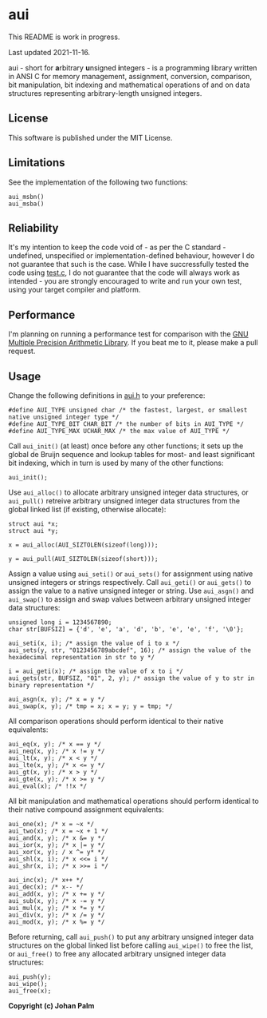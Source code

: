 # aui
This README is work in progress.

Last updated 2021-11-16.

aui - short for **a**rbitrary **u**nsigned **i**ntegers - is a programming library written in ANSI C for memory management, assignment, conversion, comparison, bit manipulation, bit indexing and mathematical operations of and on data structures representing arbitrary-length unsigned integers.

## License
This software is published under the MIT License.

## Limitations
See the implementation of the following two functions:
```
aui_msbn()
aui_msba()
```

## Reliability
It's my intention to keep the code void of - as per the C standard - undefined, unspecified or implementation-defined behaviour, however I do not guarantee that such is the case. While I have succressfully tested the code using [test.c](https://github.com/pij-se/aui/tree/master/src/test.c), I do not guarantee that the code will always work as intended - you are strongly encouraged to write and run your own test, using your target compiler and platform.

## Performance
I'm planning on running a performance test for comparison with the [GNU Multiple Precision Arithmetic Library](https://gmplib.org/). If you beat me to it, please make a pull request.

## Usage
Change the following definitions in [aui.h](https://github.com/pij-se/aui/tree/master/src/aui.h) to your preference:
```
#define AUI_TYPE unsigned char /* the fastest, largest, or smallest native unsigned integer type */
#define AUI_TYPE_BIT CHAR_BIT /* the number of bits in AUI_TYPE */
#define AUI_TYPE_MAX UCHAR_MAX /* the max value of AUI_TYPE */
```
Call `aui_init()` (at least) once before any other functions; it sets up the global de Bruijn sequence and lookup tables for most- and least significant bit indexing, which in turn is used by many of the other functions:

```
aui_init();
```

Use `aui_alloc()` to allocate arbitrary unsigned integer data structures, or `aui_pull()` retreive arbitrary unsigned integer data structures from the global linked list (if existing, otherwise allocate):

```
struct aui *x;
struct aui *y;

x = aui_alloc(AUI_SIZTOLEN(sizeof(long)));

y = aui_pull(AUI_SIZTOLEN(sizeof(short)));

```

Assign a value using `aui_seti()` or `aui_sets()` for assignment using native unsigned integers or strings respectively. Call `aui_geti()` or `aui_gets()` to assign the value to a native unsigned integer or string. Use `aui_asgn()` and `aui_swap()` to assign and swap values between arbitrary unsigned integer data structures:

```
unsigned long i = 1234567890;
char str[BUFSIZ] = {'d', 'e', 'a', 'd', 'b', 'e', 'e', 'f', '\0'};

aui_seti(x, i); /* assign the value of i to x */
aui_sets(y, str, "0123456789abcdef", 16); /* assign the value of the hexadecimal representation in str to y */

i = aui_geti(x); /* assign the value of x to i */
aui_gets(str, BUFSIZ, "01", 2, y); /* assign the value of y to str in binary representation */

aui_asgn(x, y); /* x = y */
aui_swap(x, y); /* tmp = x; x = y; y = tmp; */

```

All comparison operations should perform identical to their native equivalents:

```
aui_eq(x, y); /* x == y */
aui_neq(x, y); /* x != y */
aui_lt(x, y); /* x < y */
aui_lte(x, y); /* x <= y */
aui_gt(x, y); /* x > y */
aui_gte(x, y); /* x >= y */
aui_eval(x); /* !!x */
```

All bit manipulation and mathematical operations should perform identical to their native compound assignment equivalents:

```
aui_one(x); /* x = ~x */
aui_two(x); /* x = ~x + 1 */
aui_and(x, y); /* x &= y */
aui_ior(x, y); /* x |= y */
aui_xor(x, y); / x ^= y* */
aui_shl(x, i); /* x <<= i */
aui_shr(x, i); /* x >>= i */

aui_inc(x); /* x++ */
aui_dec(x); /* x-- */
aui_add(x, y); /* x += y */
aui_sub(x, y); /* x -= y */
aui_mul(x, y); /* x *= y */
aui_div(x, y); /* x /= y */
aui_mod(x, y); /* x %= y */
```

Before returning, call `aui_push()` to put any arbitrary unsigned integer data structures on the global linked list before calling `aui_wipe()` to free the list, or `aui_free()` to free any allocated arbitrary unsigned integer data structures:

```
aui_push(y);
aui_wipe();
aui_free(x);
```

**Copyright (c) Johan Palm**
